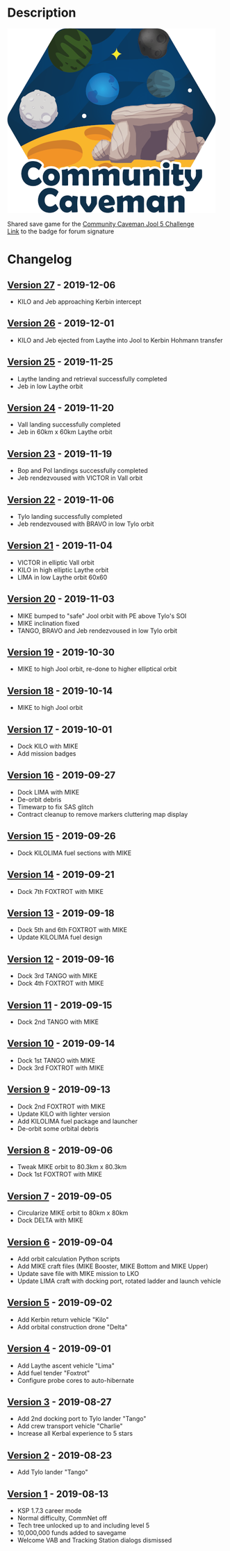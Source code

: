 # Description

![Badge](badges/badge_medium.png)

Shared save game for the [Community Caveman Jool 5 Challenge](https://forum.kerbalspaceprogram.com/index.php?/topic/187070-community-caveman-jool-5-mission/)  
[Link](https://imgur.com/Ojh0FUP.png) to the badge for forum signature 

# Changelog

## [Version 27](https://github.com/maneatingape/community-caveman-jool-5/releases/tag/v27) - 2019-12-06

- KILO and Jeb approaching Kerbin intercept

## [Version 26](https://github.com/maneatingape/community-caveman-jool-5/releases/tag/v26) - 2019-12-01

- KILO and Jeb ejected from Laythe into Jool to Kerbin Hohmann transfer

## [Version 25](https://github.com/maneatingape/community-caveman-jool-5/releases/tag/v25) - 2019-11-25

- Laythe landing and retrieval successfully completed
- Jeb in low Laythe orbit

## [Version 24](https://github.com/maneatingape/community-caveman-jool-5/releases/tag/v24) - 2019-11-20

- Vall landing successfully completed
- Jeb in 60km x 60km Laythe orbit

## [Version 23](https://github.com/maneatingape/community-caveman-jool-5/releases/tag/v23) - 2019-11-19

- Bop and Pol landings successfully completed
- Jeb rendezvoused with VICTOR in Vall orbit

## [Version 22](https://github.com/maneatingape/community-caveman-jool-5/releases/tag/v22) - 2019-11-06

- Tylo landing successfully completed
- Jeb rendezvoused with BRAVO in low Tylo orbit

## [Version 21](https://github.com/maneatingape/community-caveman-jool-5/releases/tag/v21) - 2019-11-04

- VICTOR in elliptic Vall orbit
- KILO in high elliptic Laythe orbit
- LIMA in low Laythe orbit 60x60

## [Version 20](https://github.com/maneatingape/community-caveman-jool-5/releases/tag/v20) - 2019-11-03

- MIKE bumped to "safe" Jool orbit with PE above Tylo's SOI
- MIKE inclination fixed
- TANGO, BRAVO and Jeb rendezvoused in low Tylo orbit

## [Version 19](https://github.com/maneatingape/community-caveman-jool-5/releases/tag/v19) - 2019-10-30

- MIKE to high Jool orbit, re-done to higher elliptical orbit

## [Version 18](https://github.com/maneatingape/community-caveman-jool-5/releases/tag/v18) - 2019-10-14

- MIKE to high Jool orbit

## [Version 17](https://github.com/maneatingape/community-caveman-jool-5/releases/tag/v17) - 2019-10-01

- Dock KILO with MIKE
- Add mission badges

## [Version 16](https://github.com/maneatingape/community-caveman-jool-5/releases/tag/v16) - 2019-09-27

- Dock LIMA with MIKE
- De-orbit debris
- Timewarp to fix SAS glitch
- Contract cleanup to remove markers cluttering map display

## [Version 15](https://github.com/maneatingape/community-caveman-jool-5/releases/tag/v15) - 2019-09-26

- Dock KILOLIMA fuel sections with MIKE

## [Version 14](https://github.com/maneatingape/community-caveman-jool-5/releases/tag/v14) - 2019-09-21

- Dock 7th FOXTROT with MIKE

## [Version 13](https://github.com/maneatingape/community-caveman-jool-5/releases/tag/v13) - 2019-09-18

- Dock 5th and 6th FOXTROT with MIKE
- Update KILOLIMA fuel design

## [Version 12](https://github.com/maneatingape/community-caveman-jool-5/releases/tag/v12) - 2019-09-16

- Dock 3rd TANGO with MIKE
- Dock 4th FOXTROT with MIKE

## [Version 11](https://github.com/maneatingape/community-caveman-jool-5/releases/tag/v11) - 2019-09-15

- Dock 2nd TANGO with MIKE

## [Version 10](https://github.com/maneatingape/community-caveman-jool-5/releases/tag/v10) - 2019-09-14

- Dock 1st TANGO with MIKE
- Dock 3rd FOXTROT with MIKE

## [Version 9](https://github.com/maneatingape/community-caveman-jool-5/releases/tag/v9) - 2019-09-13

- Dock 2nd FOXTROT with MIKE
- Update KILO with lighter version
- Add KILOLIMA fuel package and launcher
- De-orbit some orbital debris

## [Version 8](https://github.com/maneatingape/community-caveman-jool-5/releases/tag/v8) - 2019-09-06

- Tweak MIKE orbit to 80.3km x 80.3km
- Dock 1st FOXTROT with MIKE

## [Version 7](https://github.com/maneatingape/community-caveman-jool-5/releases/tag/v7) - 2019-09-05

- Circularize MIKE orbit to 80km x 80km
- Dock DELTA with MIKE

## [Version 6](https://github.com/maneatingape/community-caveman-jool-5/releases/tag/v6) - 2019-09-04

- Add orbit calculation Python scripts
- Add MIKE craft files (MIKE Booster, MIKE Bottom and MIKE Upper)
- Update save file with MIKE mission to LKO
- Update LIMA craft with docking port, rotated ladder and launch vehicle

## [Version 5](https://github.com/maneatingape/community-caveman-jool-5/releases/tag/v5) - 2019-09-02

- Add Kerbin return vehicle "Kilo"
- Add orbital construction drone "Delta"

## [Version 4](https://github.com/maneatingape/community-caveman-jool-5/releases/tag/v4) - 2019-09-01

- Add Laythe ascent vehicle "Lima"
- Add fuel tender "Foxtrot"
- Configure probe cores to auto-hibernate

## [Version 3](https://github.com/maneatingape/community-caveman-jool-5/releases/tag/v3) - 2019-08-27

- Add 2nd docking port to Tylo lander "Tango"
- Add crew transport vehicle "Charlie"
- Increase all Kerbal experience to 5 stars

## [Version 2](https://github.com/maneatingape/community-caveman-jool-5/releases/tag/v2) - 2019-08-23

- Add Tylo lander "Tango"

## [Version 1](https://github.com/maneatingape/community-caveman-jool-5/releases/tag/v1) - 2019-08-13

- KSP 1.7.3 career mode
- Normal difficulty, CommNet off
- Tech tree unlocked up to and including level 5
- 10,000,000 funds added to savegame
- Welcome VAB and Tracking Station dialogs dismissed